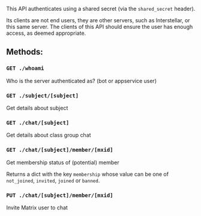 This API authenticates using a shared secret (via the `shared_secret` header).

Its clients are not end users, they are other servers, such as Interstellar, or this same server. The clients of this API should ensure the user has enough access, as deemed appropriate.

## Methods:

### `GET ./whoami`

Who is the server authenticated as? (bot or appservice user)

### `GET ./subject/[subject]`

Get details about subject

### `GET ./chat/[subject]`

Get details about class group chat

### `GET ./chat/[subject]/member/[mxid]`

Get membership status of (potential) member

Returns a dict with the key `membership` whose value can be one of `not_joined`,
`invited`, `joined` or `banned`.

### `PUT ./chat/[subject]/member/[mxid]`

Invite Matrix user to chat